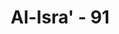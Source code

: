 ---
title: "Al-Isra' - 91"
no: 91
arabic_no: ٩١
ayah: اَوْ تَكُوْنَ لَكَ جَنَّةٌ مِّنْ نَّخِيْلٍ وَّعِنَبٍ فَتُفَجِّرَ الْاَنْهٰرَ خِلٰلَهَا تَفْجِيْرًاۙ  
translation: "atau engkau mempunyai sebuah kebun kurma dan anggur, lalu engkau alirkan di celah-celahnya sungai yang deras alirannya,"
tafsir: "Ayat-ayat ini menerangkan sikap para pemimpin Quraisy menghadapi seruan Nabi Muhammad saw, mereka itu di antaranya Uthbah, Syaibah, Abu Sufyan, Nadhar, dan lain-lain. Sikap mereka itu menunjukkan tampak tanda-tanda keingkaran dan keengganan mereka menerima seruan tersebut. Akibatnya, apa saja bukti yang dikemukakan kepada mereka, mereka tetap tidak akan beriman. Mereka meminta kepada Rasulullah hal-hal yang mustahil karena mereka tahu bahwa Rasulullah tidak akan sanggup mengerjakannya. Dengan demikian ada alasan bagi mereka untuk tidak mengikuti seruan Rasul itu.\n\nDi antara permintaan orang-orang kafir itu ialah:\n\n1. Agar Rasulullah saw memancarkan mata air dari bumi, padahal negeri mereka padang pasir.\n\n2. Agar Rasulullah mewujudkan sebuah kebun kurma atau anggur yang dialiri sungai-sungai. Dengan air yang tetap mengalir, akan bertambah suburlah pohon korma dan anggur itu dan memberi hasil yang berlipat ganda.\n\n3. Agar Rasulullah menjatuhkan langit berkeping-keping sehingga menim-pa mereka. Permintaan mereka yang seperti ini diterangkan pada ayat yang lain. Allah swt berfirman:\n\nDan (ingatlah), ketika mereka (orang-orang musyrik) berkata, \"Ya Allah, jika (Al-Qur'an) ini benar (wahyu) dari Engkau, maka hujanilah kami dengan batu dari langit, atau datangkanlah kepada kami azab yang pedih.\" (al-Anfal/8: 32)\n\nPermintaan mereka ini adalah seperti permintaan penduduk Aikah (Madyan) kepada Nabi Syuaib dahulu, sebagaimana Allah berfirman:\n\nMaka jatuhkanlah kepada kami gumpalan dari langit, jika engkau termasuk orang-orang yang benar.\" (asy-Syu'ara'/26: 187)\n\n4. Agar Rasulullah saw mendatangkan Allah dan malaikat secara kasat mata (bisa dilihat secara nyata) kepada mereka untuk menyatakan secara langsung bahwa Muhammad adalah seorang rasul yang diutus-Nya.\n\n5. Agar Rasulullah saw mendirikan rumah yang terbuat dari emas. Orang-orang musyrik berpendapat bahwa seorang rasul yang diutus Allah hendaklah seorang penguasa, kaya raya, dan terhormat. Oleh karena itu, menurut pendapat mereka, mustahil Muhammad sebagai anak yatim piatu lagi miskin diangkat menjadi rasul.\n\n6. Agar Rasulullah saw naik ke langit melalui sebuah tangga yang dapat mereka lihat, kemudian turun kembali ke dunia melalui tangga yang sama dengan membawa sebuah kitab yang dapat mereka baca dan menggunakan bahasa mereka yang menerangkan bahwa Muhammad adalah rasul Allah.\n\nSebenarnya semua yang diminta oleh orang musyrikin itu amatlah mudah bagi Allah mengabulkannya, tidak ada satu pun yang sukar dan mustahil bagi Allah mengadakan dan melakukannya. Namun Allah tahu bahwa semua permintaan itu hanyalah mengada-ada, sebagai alasan untuk tidak beriman kepada Nabi Muhammad. Sikap orang-orang musyrik itu dijelaskan dalam firman Allah swt:\n\nSungguh, orang-orang yang telah dipastikan mendapat ketetapan Tuhanmu, tidaklah akan beriman, meskipun mereka mendapat tanda-tanda (kebesaran Allah), hingga mereka menyaksikan azab yang pedih. (Yunus/10: 96-97)\n\nDan firman Allah:\n\nDan sekalipun Kami benar-benar menurunkan malaikat kepada mereka, dan orang yang telah mati berbicara dengan mereka dan Kami kumpulkan (pula) di hadapan mereka segala sesuatu (yang mereka inginkan), mereka tidak juga akan beriman, kecuali jika Allah menghendaki. Tapi kebanyakan mereka tidak mengetahui (arti kebenaran). (al-An'am/6: 111)\n\nAllah swt memerintahkan kepada Muhammad agar menyampaikan kepada orang-orang musyrik itu bahwa ia hanyalah manusia yang diangkat sebagai seorang rasul dan diberi wahyu. Allah mampu mewujudkan semua permintaan mereka itu, tetapi permintaan mereka itu tidak dikabulkan-Nya karena tidak diperlukan. Seandainya dikabulkan pun, mereka tetap tidak akan beriman."
---